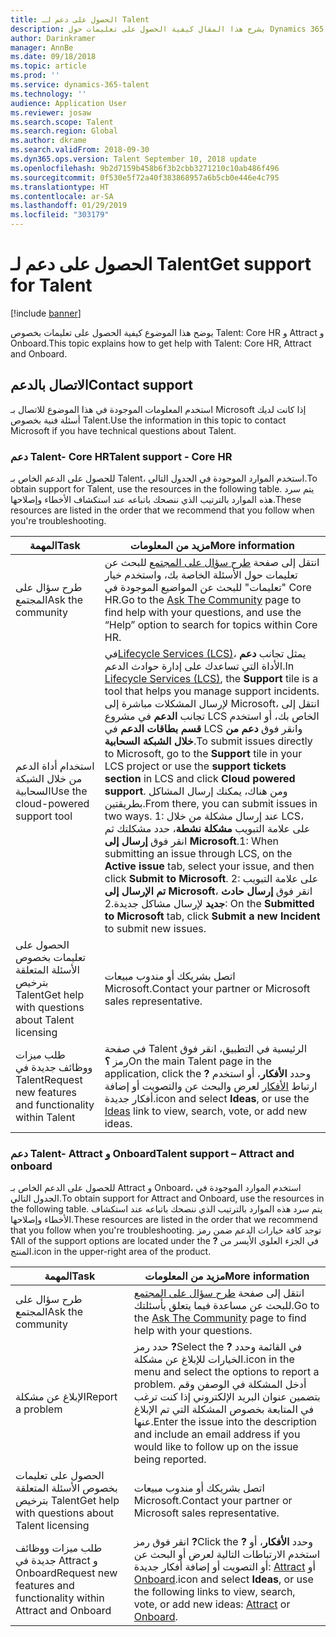 ```yaml
---
title: الحصول على دعم لـ Talent
description: يشرح هذا المقال كيفية الحصول على تعليمات حول Dynamics 365 for Talent.
author: Darinkramer
manager: AnnBe
ms.date: 09/18/2018
ms.topic: article
ms.prod: ''
ms.service: dynamics-365-talent
ms.technology: ''
audience: Application User
ms.reviewer: josaw
ms.search.scope: Talent
ms.search.region: Global
ms.author: dkrame
ms.search.validFrom: 2018-09-30
ms.dyn365.ops.version: Talent September 10, 2018 update
ms.openlocfilehash: 9b2d7159b458b6f3b2cbb3271210c10ab486f496
ms.sourcegitcommit: 0f530e5f72a40f383868957a6b5cb0e446e4c795
ms.translationtype: HT
ms.contentlocale: ar-SA
ms.lasthandoff: 01/29/2019
ms.locfileid: "303179"
---
```

# <a name="get-support-for-talent"></a><span data-ttu-id="f5e82-103">الحصول على دعم لـ Talent</span><span class="sxs-lookup"><span data-stu-id="f5e82-103">Get support for Talent</span></span>

[!include [banner](includes/banner.md)]

<span data-ttu-id="f5e82-104">يوضح هذا الموضوع كيفية الحصول على تعليمات بخصوص Talent: Core HR و Attract و Onboard.</span><span class="sxs-lookup"><span data-stu-id="f5e82-104">This topic explains how to get help with Talent: Core HR, Attract and Onboard.</span></span>

<a name="contact-support"></a><span data-ttu-id="f5e82-105">الاتصال بالدعم</span><span class="sxs-lookup"><span data-stu-id="f5e82-105">Contact support</span></span>
---------------

<span data-ttu-id="f5e82-106">استخدم المعلومات الموجودة في هذا الموضوع للاتصال بـ Microsoft إذا كانت لديك أسئلة فنية بخصوص Talent.</span><span class="sxs-lookup"><span data-stu-id="f5e82-106">Use the information in this topic to contact Microsoft if you have technical questions about Talent.</span></span>

### <a name="talent-support---core-hr"></a><span data-ttu-id="f5e82-107">دعم Talent- Core HR</span><span class="sxs-lookup"><span data-stu-id="f5e82-107">Talent support - Core HR</span></span>

<span data-ttu-id="f5e82-108">للحصول على الدعم الخاص بـ Talent، استخدم الموارد الموجودة في الجدول التالي.</span><span class="sxs-lookup"><span data-stu-id="f5e82-108">To obtain support for Talent, use the resources in the following table.</span></span> <span data-ttu-id="f5e82-109">يتم سرد هذه الموارد بالترتيب الذي ننصحك باتباعه عند استكشاف الأخطاء وإصلاحها.</span><span class="sxs-lookup"><span data-stu-id="f5e82-109">These resources are listed in the order that we recommend that you follow when you're troubleshooting.</span></span>

| <span data-ttu-id="f5e82-110">**المهمة**</span><span class="sxs-lookup"><span data-stu-id="f5e82-110">**Task**</span></span>                                                | <span data-ttu-id="f5e82-111">**مزيد من المعلومات**</span><span class="sxs-lookup"><span data-stu-id="f5e82-111">**More information**</span></span>                                                                                                                                                                                                                                                                                                                                                                                                                                                                                                                                            |
|---------------------------------------------------------|-----------------------------------------------------------------------------------------------------------------------------------------------------------------------------------------------------------------------------------------------------------------------------------------------------------------------------------------------------------------------------------------------------------------------------------------------------------------------------------------------------------------------------------------------------------------|
| <span data-ttu-id="f5e82-112">طرح سؤال على المجتمع</span><span class="sxs-lookup"><span data-stu-id="f5e82-112">Ask the community</span></span>                                      | <span data-ttu-id="f5e82-113">انتقل إلى صفحة [طرح سؤال على المجتمع](https://community.dynamics.com/365/talent) للبحث عن تعليمات حول الأسئلة الخاصة بك، واستخدم خيار "تعليمات" للبحث عن المواضيع الموجودة في Core HR.</span><span class="sxs-lookup"><span data-stu-id="f5e82-113">Go to the [Ask The Community](https://community.dynamics.com/365/talent) page to find help with your questions, and use the “Help” option to search for topics within Core HR.</span></span>                                                                                                                                                                                                                                                                                                                                                                                  |
| <span data-ttu-id="f5e82-114">استخدام أداة الدعم من خلال الشبكة السحابية</span><span class="sxs-lookup"><span data-stu-id="f5e82-114">Use the cloud-powered support tool</span></span>                     | <span data-ttu-id="f5e82-115">في[Lifecycle Services (LCS)](https://lcs.dynamics.com/)، يمثل تجانب **دعم** الأداة التي تساعدك على إدارة حوادث الدعم.</span><span class="sxs-lookup"><span data-stu-id="f5e82-115">In [Lifecycle Services (LCS)](https://lcs.dynamics.com/), the **Support** tile is a tool that helps you manage support incidents.</span></span> <span data-ttu-id="f5e82-116">لإرسال المشكلات مباشرة إلى Microsoft، انتقل إلى تجانب **الدعم** في مشروع LCS الخاص بك، أو استخدم **قسم بطاقات الدعم** في LCS وانقر فوق **دعم من خلال الشبكة السحابية**.</span><span class="sxs-lookup"><span data-stu-id="f5e82-116">To submit issues directly to Microsoft, go to the **Support** tile in your LCS project or use the **support tickets section** in LCS and click **Cloud powered support**.</span></span> <span data-ttu-id="f5e82-117">ومن هناك، يمكنك إرسال المشاكل بطريقتين.</span><span class="sxs-lookup"><span data-stu-id="f5e82-117">From there, you can submit issues in two ways.</span></span> <span data-ttu-id="f5e82-118">1: عند إرسال مشكلة من خلال LCS، على علامة التبويب **مشكلة نشطة**، حدد مشكلتك ثم انقر فوق **إرسال إلى Microsoft**.</span><span class="sxs-lookup"><span data-stu-id="f5e82-118">1: When submitting an issue through LCS, on the **Active issue** tab, select your issue, and then click **Submit to Microsoft**.</span></span> <span data-ttu-id="f5e82-119">2: على علامة التبويب **تم الإرسال إلى Microsoft**، انقر فوق **إرسال حادث جديد** لإرسال مشاكل جديدة.</span><span class="sxs-lookup"><span data-stu-id="f5e82-119">2: On the **Submitted to Microsoft** tab, click **Submit a new Incident** to submit new issues.</span></span> |
| <span data-ttu-id="f5e82-120">الحصول على تعليمات بخصوص الأسئلة المتعلقة بترخيص Talent</span><span class="sxs-lookup"><span data-stu-id="f5e82-120">Get help with questions about Talent licensing</span></span>         | <span data-ttu-id="f5e82-121">اتصل بشريكك أو مندوب مبيعات Microsoft.</span><span class="sxs-lookup"><span data-stu-id="f5e82-121">Contact your partner or Microsoft sales representative.</span></span>                                                                                                                                                                                                                                                                                                                                                                                                                                                                                                         |
| <span data-ttu-id="f5e82-122">طلب ميزات ووظائف جديدة في Talent</span><span class="sxs-lookup"><span data-stu-id="f5e82-122">Request new features and functionality within Talent</span></span> | <span data-ttu-id="f5e82-123">في صفحة Talent الرئيسية في التطبيق، انقر فوق رمز **؟**</span><span class="sxs-lookup"><span data-stu-id="f5e82-123">On the main Talent page in the application, click the **?**</span></span> <span data-ttu-id="f5e82-124">وحدد **الأفكار**، أو استخدم ارتباط [الأفكار](https://powerusers.microsoft.com/t5/Ideas-for-Human-Resources/idb-p/HumanResources) لعرض والبحث عن والتصويت أو إضافة أفكار جديدة.</span><span class="sxs-lookup"><span data-stu-id="f5e82-124">icon and select **Ideas**, or use the [Ideas](https://powerusers.microsoft.com/t5/Ideas-for-Human-Resources/idb-p/HumanResources) link to view, search, vote, or add new ideas.</span></span>                                                                                                                                                                                                                                                                                                                      |

### <a name="talent-support--attract-and-onboard"></a><span data-ttu-id="f5e82-125">دعم Talent- Attract و Onboard</span><span class="sxs-lookup"><span data-stu-id="f5e82-125">Talent support – Attract and onboard</span></span>

<span data-ttu-id="f5e82-126">للحصول على الدعم الخاص بـ Attract و Onboard، استخدم الموارد الموجودة في الجدول التالي.</span><span class="sxs-lookup"><span data-stu-id="f5e82-126">To obtain support for Attract and Onboard, use the resources in the following table.</span></span> <span data-ttu-id="f5e82-127">يتم سرد هذه الموارد بالترتيب الذي ننصحك باتباعه عند استكشاف الأخطاء وإصلاحها.</span><span class="sxs-lookup"><span data-stu-id="f5e82-127">These resources are listed in the order that we recommend that you follow when you're troubleshooting.</span></span> <span data-ttu-id="f5e82-128">توجد كافة خيارات الدعم ضمن رمز **؟**</span><span class="sxs-lookup"><span data-stu-id="f5e82-128">All of the support options are located under the **?**</span></span> <span data-ttu-id="f5e82-129">في الجزء العلوي الأيسر من المنتج.</span><span class="sxs-lookup"><span data-stu-id="f5e82-129">icon in the upper-right area of the product.</span></span>

| <span data-ttu-id="f5e82-130">**المهمة**</span><span class="sxs-lookup"><span data-stu-id="f5e82-130">**Task**</span></span>                                                                | <span data-ttu-id="f5e82-131">**مزيد من المعلومات**</span><span class="sxs-lookup"><span data-stu-id="f5e82-131">**More information**</span></span>                                                                                                                                                                                                                                                                           |
|-------------------------------------------------------------------------|------------------------------------------------------------------------------------------------------------------------------------------------------------------------------------------------------------------------------------------------------------------------------------------------|
| <span data-ttu-id="f5e82-132">طرح سؤال على المجتمع</span><span class="sxs-lookup"><span data-stu-id="f5e82-132">Ask the community</span></span>                                                      | <span data-ttu-id="f5e82-133">انتقل إلى صفحة [طرح سؤال على المجتمع](https://community.dynamics.com/365/talent) للبحث عن مساعدة فيما يتعلق بأسئلتك.</span><span class="sxs-lookup"><span data-stu-id="f5e82-133">Go to the [Ask The Community](https://community.dynamics.com/365/talent) page to find help with your questions.</span></span>                                                                                                                                                                                |
| <span data-ttu-id="f5e82-134">الإبلاغ عن مشكلة</span><span class="sxs-lookup"><span data-stu-id="f5e82-134">Report a problem</span></span>                                                        | <span data-ttu-id="f5e82-135">حدد رمز **?**</span><span class="sxs-lookup"><span data-stu-id="f5e82-135">Select the **?**</span></span> <span data-ttu-id="f5e82-136">في القائمة وحدد الخيارات للإبلاغ عن مشكلة.</span><span class="sxs-lookup"><span data-stu-id="f5e82-136">icon in the menu and select the options to report a problem.</span></span> <span data-ttu-id="f5e82-137">أدخل المشكلة في الوصفن وقم بتضمين عنوان البريد الإلكتروني إذا كنت ترغب في المتابعة بخصوص المشكلة التي تم الإبلاغ عنها.</span><span class="sxs-lookup"><span data-stu-id="f5e82-137">Enter the issue into the description and include an email address if you would like to follow up on the issue being reported.</span></span>                                                                                           |
| <span data-ttu-id="f5e82-138">الحصول على تعليمات بخصوص الأسئلة المتعلقة بترخيص Talent</span><span class="sxs-lookup"><span data-stu-id="f5e82-138">Get help with questions about Talent licensing</span></span>                         | <span data-ttu-id="f5e82-139">اتصل بشريكك أو مندوب مبيعات Microsoft.</span><span class="sxs-lookup"><span data-stu-id="f5e82-139">Contact your partner or Microsoft sales representative.</span></span>                                                                                                                                                                                                                                        |
| <span data-ttu-id="f5e82-140">طلب ميزات ووظائف جديدة في Attract و Onboard</span><span class="sxs-lookup"><span data-stu-id="f5e82-140">Request new features and functionality within Attract and Onboard</span></span> | <span data-ttu-id="f5e82-141">انقر فوق رمز **?**</span><span class="sxs-lookup"><span data-stu-id="f5e82-141">Click the **?**</span></span> <span data-ttu-id="f5e82-142">وحدد **الأفكار**، أو استخدم الارتباطات التالية لعرض أو البحث عن أو التصويت أو إضافة أفكار جديدة: [Attract](https://powerusers.microsoft.com/t5/Ideas-for-Attract/idb-p/Attract) أو [Onboard](https://powerusers.microsoft.com/t5/Ideas-for-Onboard/idb-p/Onboard).</span><span class="sxs-lookup"><span data-stu-id="f5e82-142">icon and select **Ideas**, or use the following links to view, search, vote, or add new ideas: [Attract](https://powerusers.microsoft.com/t5/Ideas-for-Attract/idb-p/Attract) or [Onboard](https://powerusers.microsoft.com/t5/Ideas-for-Onboard/idb-p/Onboard).</span></span> |
